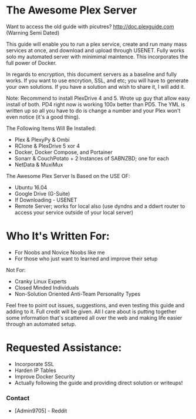 # The Awesome Plex  Server

Want to access the old guide with picutres? http://doc.plexguide.com (Warning Semi Dated)

This guide will enable you to run a plex service, create and run many mass services at once, and download and upload through USENET.  Fully works solo my automated server with minimimal maintence.  This incorporates the full power of Docker.  

In regards to encryption, this document servers as a baseline and fully works.  If you want to use encrytion, SSL, and etc; you will have to generate your own solutions.  If you have a solution and wish to share it, I will add it.

Note: Recommend to install PlexDrive 4 and 5.  Wrote up guy that allow easy install of both. PD4 right now is working 100x better than PD5.  The YML is written up so all you have to do is change a number and your Plex won't even notice (it's a good thing).

The Following Items Will Be Installed:

  - Plex & PlexyPy & Ombi
  - RClone & PlexDrive 5 xor 4
  - Docker, Docker Compose, and Portainer
  - Sonarr & CouchPotato + 2 Instances of SABNZBD; one for each
  - NetData & MuxiMux

The Awesome Plex Server Is Based on the USE OF:

  - Ubuntu 16.04
  - Google Drive (G-Suite)
  - If Downloading - USENET
  - Remote Server; works for local also (use dyndns and a ddwrt router to access your service outside of your local server)

# Who It's Written For:

  - For Noobs and Novice Noobs like me
  - For those who just want to learned and improve their setup


Not For:
  - Cranky Linux Experts
  - Closed Minded Individuals
  - Non-Solution Oriented Anti-Team Personality Types

Feel free to point out issues, suggestions, and even testing this guide and adding to it.  Full credit will be given.  All I care about is putting together some information that's scattered all over the web and making life easier through an automated setup.

# Requested Assistance:

  - Incorporate SSL
  - Harden IP Tables
  - Improve Docker Security
  - Actually following the guide and providing direct solution or writeups!

### Contact

* [Admin9705] - Reddit


